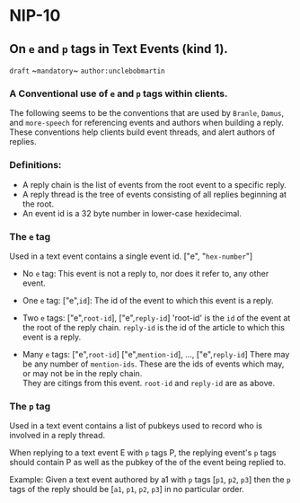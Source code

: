 NIP-10
======


On `e` and `p` tags in Text Events (kind 1).
--------------------------------------------

`draft` ~`mandatory`~ `author:unclebobmartin`

### A Conventional use of `e` and `p` tags within clients.

The following seems to be the conventions that are used by `Branle`, `Damus`, and `more-speech` for referencing
events and authors when building a reply.  These conventions help clients build event threads, and alert authors of
replies.

### Definitions:  
 * A reply chain is the list of events from the root event to a specific reply.  
 * A reply thread is the tree of events consisting of all replies beginning at the root.
 * An event id is a 32 byte number in lower-case hexidecimal.

### The `e` tag
Used in a text event contains a single event id.  ["e", "`hex-number`"]  

 * No `e` tag: 
This event is not a reply to, nor does it refer to, any other event.

 * One `e` tag:  ["e",`id`]: 
The id of the event to which this event is a reply.

 * Two `e` tags:  ["e",`root-id`], ["e",`reply-id`]
'root-id' is the `id` of the event at the root of the reply chain.  `reply-id` is the id of the article to which this event is a reply.  

 * Many `e` tags: ["e",`root-id`]  ["e",`mention-id`], ..., ["e",`reply-id`]
There may be any number of `mention-ids`.  These are the ids of events which may, or may not be in the reply chain.  
They are citings from this event.  `root-id` and `reply-id` are as above.

### The `p` tag
Used in a text event contains a list of pubkeys used to record who is involved in a reply thread.

When replying to a text event E with `p` tags P, the replying event's `p` tags should contain P as well as the pubkey of the of the event being replied to.  

Example:  Given a text event authored by a1 with `p` tags [`p1`, `p2`, `p3`] then the `p` tags of the reply should be [`a1`, `p1`, `p2`, `p3`] 
in no particular order.
